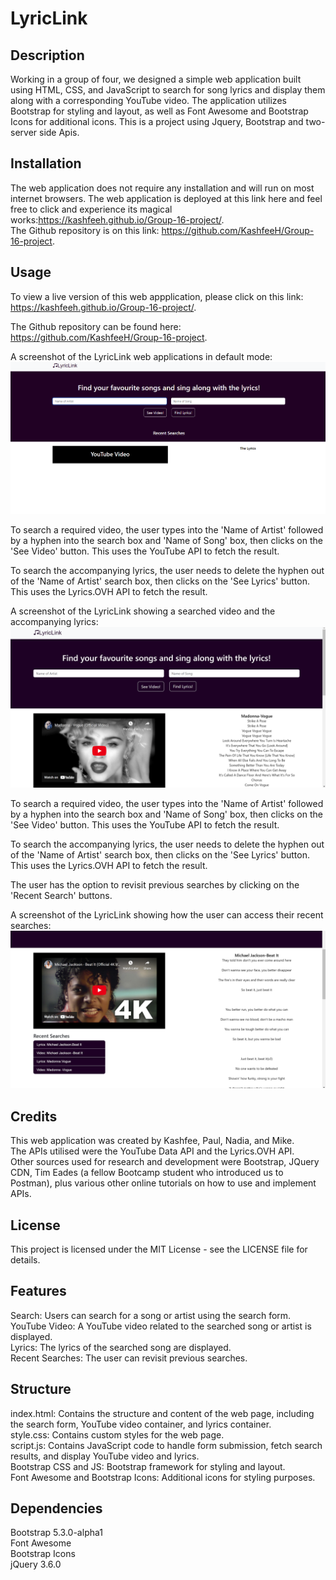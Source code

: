 # LyricLink  

## Description
Working in a group of four, we designed a simple web application built using HTML, CSS, and JavaScript to search for song lyrics and display them along with a corresponding YouTube video. The application utilizes Bootstrap for styling and layout, as well as Font Awesome and Bootstrap Icons for additional icons. This is a project using Jquery, Bootstrap and two-server side Apis.  

## Installation
The web application does not require any installation and will run on most internet browsers. The web application is deployed at this link here and feel free to click and experience its magical works:https://kashfeeh.github.io/Group-16-project/.  
The Github repository is on this link: https://github.com/KashfeeH/Group-16-project.  

## Usage
To view a live version of this web appplication, please click on this link: https://kashfeeh.github.io/Group-16-project/.  
  
The Github repository can be found here: https://github.com/KashfeeH/Group-16-project.  

A screenshot of the LyricLink web applications in default mode:  
![A screenshot of the LyricLink web applications in default mode:](./images/screen%201.png)  
  
To search a required video, the user types into the 'Name of Artist' followed by a hyphen into the search box and 'Name of Song' box, then clicks on the 'See Video' button. This uses the YouTube API to fetch the result.  

To search the accompanying lyrics, the user needs to delete the hyphen out of the 'Name of Artist' search box, then clicks on the 'See Lyrics' button. This uses the Lyrics.OVH API to fetch the result.  

A screenshot of the LyricLink showing a searched video and the accompanying lyrics:  
![A screenshot of the LyricLink showing a searched video and the accompanying lyrics.](./images/Screenshot%202024-02-08%20113435.png)  
  
To search a required video, the user types into the 'Name of Artist' followed by a hyphen into the search box and 'Name of Song' box, then clicks on the 'See Video' button. This uses the YouTube API to fetch the result.  

To search the accompanying lyrics, the user needs to delete the hyphen out of the 'Name of Artist' search box, then clicks on the 'See Lyrics' button. This uses the Lyrics.OVH API to fetch the result. 

The user has the option to revisit previous searches by clicking on the 'Recent Search' buttons.  
  
A screenshot of the LyricLink showing how the user can access their recent searches:  
![A screenshot of the LyricLink showing a searched video and the accompanying lyrics.](./images/Screenshot%202024-02-08%20113515.png)  

## Credits  
This web application was created by Kashfee, Paul, Nadia, and Mike.  
The APIs utilised were the YouTube Data API and the Lyrics.OVH API.  
Other sources used for research and development were Bootstrap, JQuery CDN, Tim Eades (a fellow Bootcamp student who introduced us to Postman), plus various other online tutorials on how to use and implement APIs.  

## License  
This project is licensed under the MIT License - see the LICENSE file for details.  
  
## Features  
Search: Users can search for a song or artist using the search form.  
YouTube Video: A YouTube video related to the searched song or artist is displayed.  
Lyrics: The lyrics of the searched song are displayed.  
Recent Searches: The user can revisit previous searches.  
  
## Structure
index.html: Contains the structure and content of the web page, including the search form, YouTube video container, and lyrics container.  
style.css: Contains custom styles for the web page.  
script.js: Contains JavaScript code to handle form submission, fetch search results, and display YouTube video and lyrics.  
Bootstrap CSS and JS: Bootstrap framework for styling and layout.  
Font Awesome and Bootstrap Icons: Additional icons for styling purposes.  

## Dependencies
Bootstrap 5.3.0-alpha1  
Font Awesome  
Bootstrap Icons  
jQuery 3.6.0  




